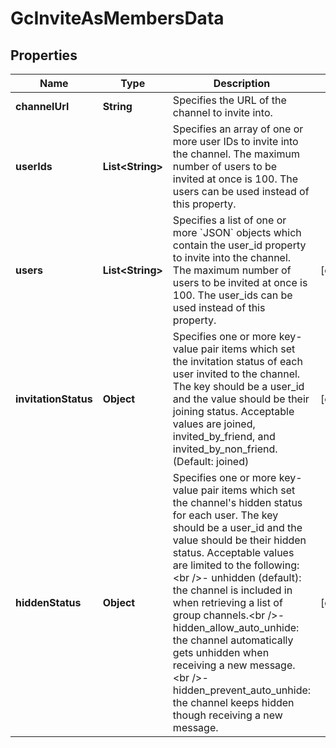 

# GcInviteAsMembersData


## Properties

| Name | Type | Description | Notes |
|------------ | ------------- | ------------- | -------------|
|**channelUrl** | **String** | Specifies the URL of the channel to invite into. |  |
|**userIds** | **List&lt;String&gt;** | Specifies an array of one or more user IDs to invite into the channel. The maximum number of users to be invited at once is 100. The users can be used instead of this property. |  |
|**users** | **List&lt;String&gt;** | Specifies a list of one or more &#x60;JSON&#x60; objects which contain the user_id property to invite into the channel. The maximum number of users to be invited at once is 100. The user_ids can be used instead of this property. |  [optional] |
|**invitationStatus** | **Object** | Specifies one or more key-value pair items which set the invitation status of each user invited to the channel. The key should be a user_id and the value should be their joining status. Acceptable values are joined, invited_by_friend, and invited_by_non_friend. (Default: joined) |  [optional] |
|**hiddenStatus** | **Object** | Specifies one or more key-value pair items which set the channel&#39;s hidden status for each user. The key should be a user_id and the value should be their hidden status. Acceptable values are limited to the following:&lt;br /&gt;- unhidden (default): the channel is included in when retrieving a list of group channels.&lt;br /&gt;- hidden_allow_auto_unhide: the channel automatically gets unhidden when receiving a new message.&lt;br /&gt;- hidden_prevent_auto_unhide: the channel keeps hidden though receiving a new message. |  [optional] |



